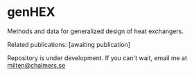 # genHEX
Methods and data for generalized design of heat exchangers. 

Related publications:
[awaiting publication]

Repository is under development. If you can't wait, email me at milten@chalmers.se

